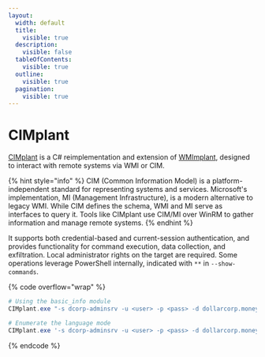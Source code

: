 ```yaml
---
layout:
  width: default
  title:
    visible: true
  description:
    visible: false
  tableOfContents:
    visible: true
  outline:
    visible: true
  pagination:
    visible: true
---
```


# CIMplant

[CIMplant](https://github.com/RedSiege/CIMplant) is a C# reimplementation and extension of [WMImplant](https://x7331.gitbook.io/notes/), designed to interact with remote systems via WMI or CIM.&#x20;

{% hint style="info" %}
CIM (Common Information Model) is a platform-independent standard for representing systems and services. Microsoft's implementation, MI (Management Infrastructure), is a modern alternative to legacy WMI. While CIM defines the schema, WMI and MI serve as interfaces to query it. Tools like CIMplant use CIM/MI over WinRM to gather information and manage remote systems.
{% endhint %}

It supports both credential-based and current-session authentication, and provides functionality for command execution, data collection, and exfiltration. Local administrator rights on the target are required. Some operations leverage PowerShell internally, indicated with `**` in `--show-commands`.

{% code overflow="wrap" %}
```powershell
# Using the basic_info module
CIMplant.exe "-s dcorp-adminsrv -u <user> -p <pass> -d dollarcorp.moneycorp.local -c basic_info"

# Enumerate the language mode
CIMplant.exe '-s dcorp-adminsrv -u <user> -p <pass> -d dollarcorp.moneycorp.local -c command_exec --execute "$ExecutionContext.SessionState.LanguageMode"'
```
{% endcode %}

